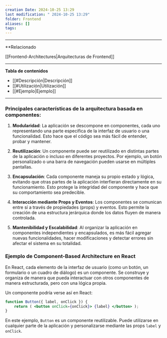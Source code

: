 ```yaml
---
creation Date: 2024-10-25 13:29
last modification: " 2024-10-25 13:29"
folder: Frontend
aliases: []
tags:
---
```

___
**Relacionado

[[Frontend-Architectures|Arquitecturas de Frontend]]
___
**Tabla de contenidos**

- [[#Descripción|Descripción]]
- [[#Utilización|Utilización]]
- [[#Ejemplo|Ejemplo]]

___
### Principales características de la arquitectura basada en componentes:

1. **Modularidad**: La aplicación se descompone en componentes, cada uno representando una parte específica de la interfaz de usuario o una funcionalidad. Esto hace que el código sea más fácil de entender, probar y mantener.
    
2. **Reutilización**: Un componente puede ser reutilizado en distintas partes de la aplicación o incluso en diferentes proyectos. Por ejemplo, un botón personalizado o una barra de navegación pueden usarse en múltiples pantallas.
    
3. **Encapsulación**: Cada componente maneja su propio estado y lógica, evitando que otras partes de la aplicación interfieran directamente en su funcionamiento. Esto protege la integridad del componente y hace que su comportamiento sea predecible.
    
4. **Interacción mediante Props y Eventos**: Los componentes se comunican entre sí a través de propiedades (props) y eventos. Esto permite la creación de una estructura jerárquica donde los datos fluyen de manera controlada.
    
5. **Mantenibilidad y Escalabilidad**: Al organizar la aplicación en componentes independientes y encapsulados, es más fácil agregar nuevas funcionalidades, hacer modificaciones y detectar errores sin afectar el sistema en su totalidad.
    

### Ejemplo de Component-Based Architecture en React

En React, cada elemento de la interfaz de usuario (como un botón, un formulario o un cuadro de diálogo) es un componente. Se construye y organiza de manera que pueda interactuar con otros componentes de manera estructurada, pero con una lógica propia.

Un componente podría verse así en React:

```jsx
function Button({ label, onClick }) {
	return ( <button onClick={onClick}> {label} </button> );
}
```

En este ejemplo, `Button` es un componente reutilizable. Puede utilizarse en cualquier parte de la aplicación y personalizarse mediante las props `label` y `onClick`.